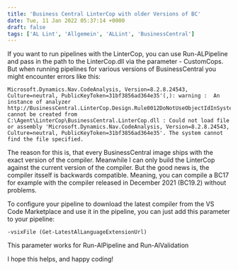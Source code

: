 ```yaml
---
title: 'Business Central LinterCop with older Versions of BC'
date: Tue, 11 Jan 2022 05:37:14 +0000
draft: false
tags: ['AL Lint', 'Allgemein', 'ALLint', 'BusinessCentral']
---
```


If you want to run pipelines with the LinterCop, you can use Run-ALPipeline and pass in the path to the LinterCop.dll via the parameter - CustomCops. But when running pipelines for various versions of BusinessCentral you might encounter errors like this:

```
Microsoft.Dynamics.Nav.CodeAnalysis, Version=8.2.8.24543, Culture=neutral, PublicKeyToken=31bf3856ad364e35'(,): warning :  An instance of analyzer http://BusinessCentral.LinterCop.Design.Rule0012DoNotUseObjectIdInSystemFunctions cannot be created from C:\Agent\LinterCop\BusinessCentral.LinterCop.dll : Could not load file or assembly 'Microsoft.Dynamics.Nav.CodeAnalysis, Version=8.2.8.24543, Culture=neutral, PublicKeyToken=31bf3856ad364e35'. The system cannot find the file specified.
```

The reason for this is, that every BusinessCentral image ships with the exact version of the compiler. Meanwhile I can only build the LinterCop against the current version of the compiler. But the good news is, the compiler itsself is backwards compatible. Meaning, you can compile a BC17 for example with the compiler released in December 2021 (BC19.2) without problems.

To configure your pipeline to download the latest compiler from the VS Code Marketplace and use it in the pipeline, you can just add this parameter to your pipeline:

```
-vsixFile (Get-LatestAlLanguageExtensionUrl)
```

This parameter works for Run-AlPipeline and Run-AlValidation

I hope this helps, and happy coding!